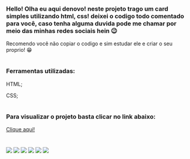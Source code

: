 <h3> Hello! Olha eu aqui denovo! neste projeto trago um card simples utilizando html, css! deixei o codigo todo comentado para você, caso tenha alguma duvida pode me chamar por meio das minhas redes sociais hein 😉</h3>


<p> Recomendo você não copiar o codigo e sim estudar ele e criar o seu proprio! 😁</p>

#
<h3>Ferramentas utilizadas:</h3>

<p> HTML;</p>
<p> CSS;</p>

#

<h3>Para visualizar o projeto basta clicar no link abaixo:</h3>

<a href="https://luanmachadoyt.github.io/Link-Tree">Clique aqui!</a>

#

<div> 
  <a href="https://www.youtube.com/" target="_blank"><img src="https://img.shields.io/badge/YouTube-FF0000?style=for-the-badge&logo=youtube&logoColor=white" target="_blank"></a>
  <a href="https://instagram.com/luanmachadoyt" target="_blank"><img src="https://img.shields.io/badge/-Instagram-%23E4405F?style=for-the-badge&logo=instagram&logoColor=white" target="_blank"></a>
 	<a href="https://www.twitch.tv/luanmachadoyt" target="_blank"><img src="https://img.shields.io/badge/Twitch-9146FF?style=for-the-badge&logo=twitch&logoColor=white" target="_blank"></a>
 <a href="https://discord.gg/" target="_blank"><img src="https://img.shields.io/badge/Discord-7289DA?style=for-the-badge&logo=discord&logoColor=white" target="_blank"></a> 
  <a href = "mailto:machado.luandealmeida@gmail.com"><img src="https://img.shields.io/badge/-Gmail-%23333?style=for-the-badge&logo=gmail&logoColor=white" target="_blank"></a>
  <a href="https://www.linkedin.com/in/luan-de-almeida-machado-9789721b3/" target="_blank"><img src="https://img.shields.io/badge/-LinkedIn-%230077B5?style=for-the-badge&logo=linkedin&logoColor=white" target="_blank"></a> 
